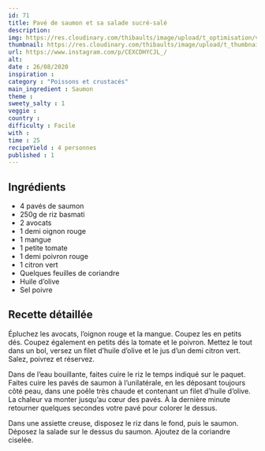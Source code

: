 ```yaml
---
id: 71
title: Pavé de saumon et sa salade sucré-salé
description: 
img: https://res.cloudinary.com/thibaults/image/upload/t_optimisation/v1600456151/Recipes/20200826_saumon.jpg
thumbnail: https://res.cloudinary.com/thibaults/image/upload/t_thumbnail_josie/v1600456151/Recipes/20200826_saumon.jpg
url: https://www.instagram.com/p/CEXCDHYCJL_/
alt: 
date : 26/08/2020
inspiration :
category : "Poissons et crustacés"
main_ingredient : Saumon
theme : 
sweety_salty : 1
veggie : 
country :
difficulty : Facile
with : 
time : 25
recipeYield : 4 personnes
published : 1
---
```


## Ingrédients
 - 4 pavés de saumon
 - 250g de riz basmati
 - 2 avocats
 - 1 demi oignon rouge
 - 1 mangue
 - 1 petite tomate
 - 1 demi poivron rouge
 - 1 citron vert
 - Quelques feuilles de coriandre
 - Huile d’olive
 - Sel poivre

## Recette détaillée
Épluchez les avocats, l’oignon rouge et la mangue. Coupez les en petits dés. Coupez également en petits dés la tomate et le poivron. Mettez le tout dans un bol, versez un filet d’huile d’olive et le jus d’un demi citron vert. Salez, poivrez et réservez.

Dans de l’eau bouillante, faites cuire le riz le temps indiqué sur le paquet. Faites cuire les pavés de saumon à l’unilatérale, en les déposant toujours côté peau, dans une poêle très chaude et contenant un filet d’huile d’olive. La chaleur va monter jusqu’au cœur des pavés. À la dernière minute retourner quelques secondes votre pavé pour colorer le dessus.

Dans une assiette creuse, disposez le riz dans le fond, puis le saumon. Déposez la salade sur le dessus du saumon. Ajoutez de la coriandre ciselée.